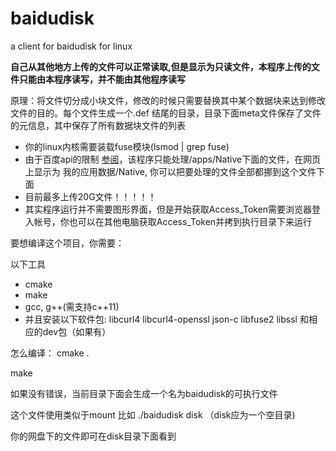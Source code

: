 baidudisk
=========

a client for baidudisk for linux

**自己从其他地方上传的文件可以正常读取,但是显示为只读文件，本程序上传的文件只能由本程序读写，并不能由其他程序读写**

原理：将文件切分成小块文件，修改的时候只需要替换其中某个数据块来达到修改文件的目的。每个文件生成一个.def 结尾的目录，目录下面meta文件保存了文件的元信息，其中保存了所有数据块文件的列表

* 你的linux内核需要装载fuse模块(lsmod | grep fuse)
* 由于百度api的限制 [参阅](http://developer.baidu.com/wiki/index.php?title=docs/pcs)，该程序只能处理/apps/Native下面的文件，在网页上显示为 我的应用数据/Native, 你可以把要处理的文件全部都挪到这个文件下面
* 目前最多上传20G文件！！！！！
* 其实程序运行并不需要图形界面，但是开始获取Access_Token需要浏览器登入帐号，你也可以在其他电脑获取Access_Token并拷到执行目录下来运行


要想编译这个项目，你需要：

以下工具

* cmake
* make
* gcc, g++(需支持c++11)
* 并且安装以下软件包:
libcurl4 libcurl4-openssl json-c libfuse2 libssl 和相应的dev包（如果有）

怎么编译：
cmake .

make


如果没有错误，当前目录下面会生成一个名为baidudisk的可执行文件

这个文件使用类似于mount 比如 ./baidudisk disk （disk应为一个空目录)

你的网盘下的文件即可在disk目录下面看到
